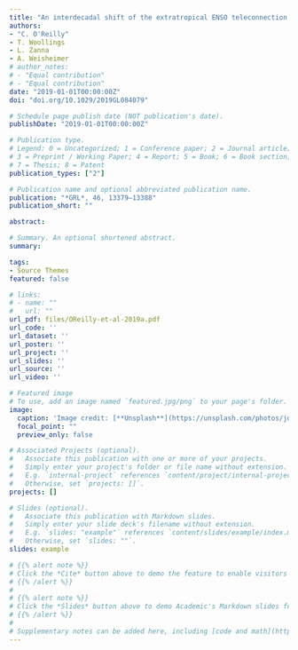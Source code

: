 ```yaml
---
title: "An interdecadal shift of the extratropical ENSO teleconnection during boreal summer"
authors:
- "C. O'Reilly" 
- T. Woollings 
- L. Zanna 
- A. Weisheimer
# author_notes:
# - "Equal contribution"
# - "Equal contribution"
date: "2019-01-01T00:00:00Z"
doi: "doi.org/10.1029/2019GL084079"

# Schedule page publish date (NOT publication's date).
publishDate: "2019-01-01T00:00:00Z"

# Publication type.
# Legend: 0 = Uncategorized; 1 = Conference paper; 2 = Journal article;
# 3 = Preprint / Working Paper; 4 = Report; 5 = Book; 6 = Book section;
# 7 = Thesis; 8 = Patent
publication_types: ["2"]

# Publication name and optional abbreviated publication name.
publication: "*GRL*, 46, 13379–13388"
publication_short: ""

abstract: 

# Summary. An optional shortened abstract.
summary: 

tags:
- Source Themes
featured: false

# links:
# - name: ""
#   url: ""
url_pdf: files/OReilly-et-al-2019a.pdf
url_code: ''
url_dataset: ''
url_poster: ''
url_project: ''
url_slides: ''
url_source: ''
url_video: ''

# Featured image
# To use, add an image named `featured.jpg/png` to your page's folder. 
image:
  caption: 'Image credit: [**Unsplash**](https://unsplash.com/photos/jdD8gXaTZsc)'
  focal_point: ""
  preview_only: false

# Associated Projects (optional).
#   Associate this publication with one or more of your projects.
#   Simply enter your project's folder or file name without extension.
#   E.g. `internal-project` references `content/project/internal-project/index.md`.
#   Otherwise, set `projects: []`.
projects: []

# Slides (optional).
#   Associate this publication with Markdown slides.
#   Simply enter your slide deck's filename without extension.
#   E.g. `slides: "example"` references `content/slides/example/index.md`.
#   Otherwise, set `slides: ""`.
slides: example

# {{% alert note %}}
# Click the *Cite* button above to demo the feature to enable visitors to import publication metadata into their reference management software.
# {{% /alert %}}
# 
# {{% alert note %}}
# Click the *Slides* button above to demo Academic's Markdown slides feature.
# {{% /alert %}}
# 
# Supplementary notes can be added here, including [code and math](https://sourcethemes.com/academic/docs/writing-markdown-latex/).
---
```

